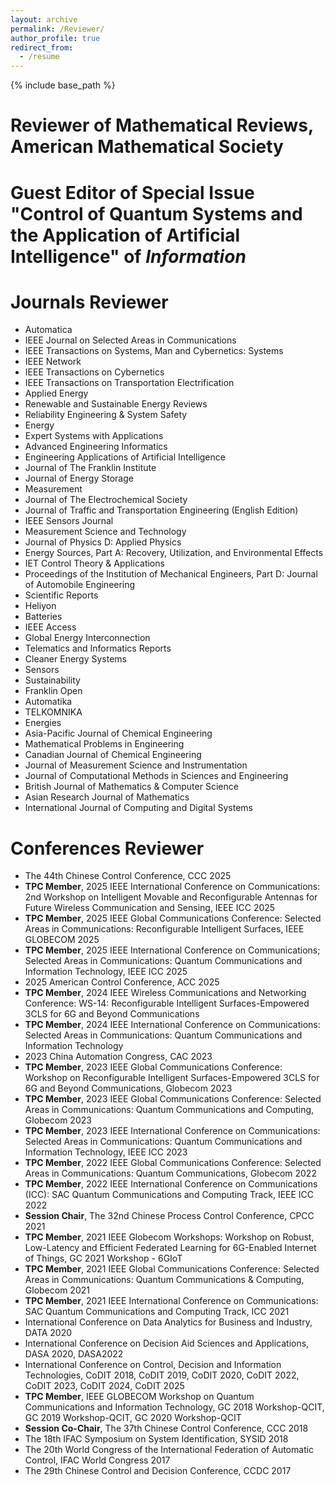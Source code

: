 ```yaml
---
layout: archive
permalink: /Reviewer/
author_profile: true
redirect_from:
  - /resume
---
```


{% include base_path %}

Reviewer of Mathematical Reviews, American Mathematical Society
======

Guest Editor of Special Issue "Control of Quantum Systems and the Application of Artificial Intelligence" of *Information*
======

Journals Reviewer
======
* Automatica
* IEEE Journal on Selected Areas in Communications
* IEEE Transactions on Systems, Man and Cybernetics: Systems
* IEEE Network
* IEEE Transactions on Cybernetics
* IEEE Transactions on Transportation Electrification
* Applied Energy
* Renewable and Sustainable Energy Reviews
* Reliability Engineering & System Safety
* Energy
* Expert Systems with Applications
* Advanced Engineering Informatics
* Engineering Applications of Artificial Intelligence
* Journal of The Franklin Institute
* Journal of Energy Storage
* Measurement
* Journal of The Electrochemical Society
* Journal of Traffic and Transportation Engineering (English Edition)
* IEEE Sensors Journal
* Measurement Science and Technology
* Journal of Physics D: Applied Physics
* Energy Sources, Part A: Recovery, Utilization, and Environmental Effects
* IET Control Theory & Applications
* Proceedings of the Institution of Mechanical Engineers, Part D: Journal of Automobile Engineering
* Scientific Reports
* Heliyon
* Batteries
* IEEE Access
* Global Energy Interconnection
* Telematics and Informatics Reports
* Cleaner Energy Systems
* Sensors
* Sustainability
* Franklin Open
* Automatika
* TELKOMNIKA
* Energies
* Asia-Pacific Journal of Chemical Engineering
* Mathematical Problems in Engineering
* Canadian Journal of Chemical Engineering
* Journal of Measurement Science and Instrumentation
* Journal of Computational Methods in Sciences and Engineering
* British Journal of Mathematics & Computer Science
* Asian Research Journal of Mathematics
* International Journal of Computing and Digital Systems

Conferences Reviewer
======
* The 44th Chinese Control Conference, CCC 2025
* **TPC Member**, 2025 IEEE International Conference on Communications: 2nd Workshop on Intelligent Movable and Reconfigurable Antennas for Future Wireless Communication and Sensing,
IEEE ICC 2025
* **TPC Member**, 2025 IEEE Global Communications Conference: Selected Areas in Communications: Reconfigurable Intelligent Surfaces, IEEE GLOBECOM 2025
* **TPC Member**, 2025 IEEE International Conference on Communications; Selected Areas in Communications: Quantum Communications and Information Technology, IEEE ICC 2025
* 2025 American Control Conference, ACC 2025
* **TPC Member**, 2024 IEEE Wireless Communications and Networking Conference: WS-14: Reconfigurable Intelligent Surfaces-Empowered 3CLS for 6G and Beyond Communications
* **TPC Member**, 2024 IEEE International Conference on Communications: Selected Areas in Communications: Quantum Communications and Information Technology
* 2023 China Automation Congress, CAC 2023
* **TPC Member**, 2023 IEEE Global Communications Conference: Workshop on Reconfigurable Intelligent Surfaces-Empowered 3CLS for 6G and Beyond Communications, Globecom 2023
* **TPC Member**, 2023 IEEE Global Communications Conference: Selected Areas in Communications: Quantum Communications and Computing, Globecom 2023
* **TPC Member**, 2023 IEEE International Conference on Communications: Selected Areas in Communications: Quantum Communications and Information Technology, IEEE ICC 2023
* **TPC Member**, 2022 IEEE Global Communications Conference: Selected Areas in Communications: Quantum Communications, Globecom 2022
* **TPC Member**, 2022 IEEE International Conference on Communications (ICC): SAC Quantum Communications and Computing Track, IEEE ICC 2022
* **Session Chair**, The 32nd Chinese Process Control Conference, CPCC 2021
* **TPC Member**, 2021 IEEE Globecom Workshops: Workshop on Robust, Low-Latency and Efficient Federated Learning for 6G-Enabled Internet of Things, GC 2021 Workshop - 6GIoT
* **TPC Member**, 2021 IEEE Global Communications Conference: Selected Areas in Communications: Quantum Communications & Computing, Globecom 2021
* **TPC Member**, 2021 IEEE International Conference on Communications: SAC Quantum Communications and Computing Track, ICC 2021
* International Conference on Data Analytics for Business and Industry, DATA 2020
* International Conference on Decision Aid Sciences and Applications, DASA 2020, DASA2022
* International Conference on Control, Decision and Information Technologies, CoDIT 2018, CoDIT 2019, CoDIT 2020, CoDIT 2022, CoDIT 2023, CoDIT 2024, CoDIT 2025
* **TPC Member**, IEEE GLOBECOM Workshop on Quantum Communications and Information Technology, GC 2018 Workshop-QCIT, GC 2019 Workshop-QCIT, GC 2020 Workshop-QCIT
* **Session Co-Chair**, The 37th Chinese Control Conference, CCC 2018
* The 18th IFAC Symposium on System Identification, SYSID 2018
* The 20th World Congress of the International Federation of Automatic Control, IFAC World Congress 2017
* The 29th Chinese Control and Decision Conference, CCDC 2017
